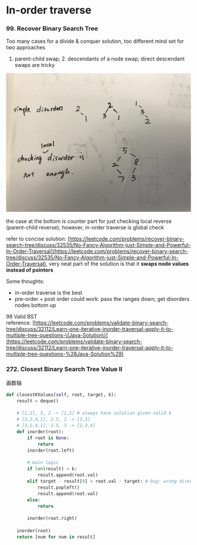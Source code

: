 # In-order traverse

### 99. Recover Binary Search Tree

Too many cases for a divide & conquer solution, too different mind set for two approaches  
1. parent-child swap; 2. descendants of a node swap; direct descendant swaps are tricky

![](../.gitbook/assets/img_2001.jpeg)

the case at the bottom is counter part for just checking local reverse \(parent-child reverse\); however, in-order traverse is global check

refer to concise solution: [https://leetcode.com/problems/recover-binary-search-tree/discuss/32535/No-Fancy-Algorithm-just-Simple-and-Powerful-In-Order-Traversal](https://leetcode.com/problems/recover-binary-search-tree/discuss/32535/No-Fancy-Algorithm-just-Simple-and-Powerful-In-Order-Traversal), very neat part of the solution is that it **swaps node values instead of pointers**

Some thoughts:  
  - in-order traverse is the best  
  - pre-order + post order could work: pass the ranges down; get disorders nodes bottom up

98 Valid BST  
reference: [https://leetcode.com/problems/validate-binary-search-tree/discuss/32112/Learn-one-iterative-inorder-traversal-apply-it-to-multiple-tree-questions-\(Java-Solution\)](https://leetcode.com/problems/validate-binary-search-tree/discuss/32112/Learn-one-iterative-inorder-traversal-apply-it-to-multiple-tree-questions-%28Java-Solution%29)

### 272. Closest Binary Search Tree Value II

画数轴

```python
def closestKValues(self, root, target, k):    
    result = deque()

    # [1,2], 3, 2 -> [1,2] # always have solution given valid k
    # [3,2,4,1], 2.5, 2 -> [2,3]
    # [3,2,4,1], 2.5, 3 -> [2,3,4]
    def inorder(root):
        if root is None:
            return
        inorder(root.left)

        # main logic
        if len(result) < k:
            result.append(root.val)
        elif target - result[0] > root.val - target: # bug: wrong direction
            result.popleft()
            result.append(root.val)
        else:
            return

        inorder(root.right)

    inorder(root)
    return [num for num in result]
```



